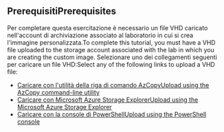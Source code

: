 ## <a name="prerequisites"></a><span data-ttu-id="4ca88-101">Prerequisiti</span><span class="sxs-lookup"><span data-stu-id="4ca88-101">Prerequisites</span></span> 
<span data-ttu-id="4ca88-102">Per completare questa esercitazione è necessario un file VHD caricato nell'account di archiviazione associato al laboratorio in cui si crea l'immagine personalizzata.</span><span class="sxs-lookup"><span data-stu-id="4ca88-102">To complete this tutorial, you must have a VHD file uploaded to the storage account associated with the lab in which you are creating the custom image.</span></span> <span data-ttu-id="4ca88-103">Selezionare uno dei collegamenti seguenti per caricare un file VHD:</span><span class="sxs-lookup"><span data-stu-id="4ca88-103">Select any of the following links to upload a VHD file:</span></span>

- [<span data-ttu-id="4ca88-104">Caricare con l'utilità della riga di comando AzCopy</span><span class="sxs-lookup"><span data-stu-id="4ca88-104">Upload using the AzCopy command-line utility</span></span>](../articles/devtest-lab/devtest-lab-upload-vhd-using-azcopy.md)
- [<span data-ttu-id="4ca88-105">Caricare con Microsoft Azure Storage Explorer</span><span class="sxs-lookup"><span data-stu-id="4ca88-105">Upload using the Microsoft Azure Storage Explorer</span></span>](../articles/devtest-lab/devtest-lab-upload-vhd-using-storage-explorer.md)
- [<span data-ttu-id="4ca88-106">Caricare con la console di PowerShell</span><span class="sxs-lookup"><span data-stu-id="4ca88-106">Upload using the PowerShell console</span></span>](../articles/devtest-lab/devtest-lab-upload-vhd-using-powershell.md)
